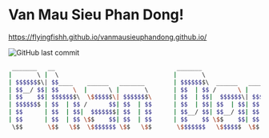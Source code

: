 # Van Mau Sieu Phan Dong!
https://flyingfishh.github.io/vanmausieuphandong.github.io/

![GitHub last commit](https://img.shields.io/github/last-commit/flyingfishh/vanmausieuphandong?color=yellow&logo=github&style=flat-square)
```bash
 _______   __                                  _______                                
|       \ |  \                                |       \                               
| $$$$$$$\| $$____    ______   _______        | $$$$$$$\  ______   _______    ______  
| $$__/ $$| $$    \  |      \ |       \       | $$  | $$ /      \ |       \  /      \ 
| $$    $$| $$$$$$$\  \$$$$$$\| $$$$$$$\      | $$  | $$|  $$$$$$\| $$$$$$$\|  $$$$$$\
| $$$$$$$ | $$  | $$ /      $$| $$  | $$      | $$  | $$| $$  | $$| $$  | $$| $$  | $$
| $$      | $$  | $$|  $$$$$$$| $$  | $$      | $$__/ $$| $$__/ $$| $$  | $$| $$__| $$
| $$      | $$  | $$ \$$    $$| $$  | $$      | $$    $$ \$$    $$| $$  | $$ \$$    $$
 \$$       \$$   \$$  \$$$$$$$ \$$   \$$       \$$$$$$$   \$$$$$$  \$$   \$$ _\$$$$$$$
                                                                            |  \__| $$
                                                                             \$$    $$
                                                                              \$$$$$$ 
```
